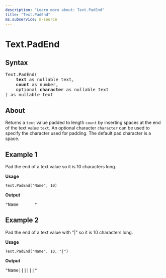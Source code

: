 ```yaml
---
description: "Learn more about: Text.PadEnd"
title: "Text.PadEnd"
ms.subservice: m-source
---
```

# Text.PadEnd

## Syntax

<pre>
Text.PadEnd(
    <b>text</b> as nullable text,
    <b>count</b> as number,
    optional <b>character</b> as nullable text
) as nullable text
</pre>
  
## About

Returns a `text` value padded to length `count` by inserting spaces at the end of the text value `text`. An optional character `character` can be used to specify the character used for padding. The default pad character is a space.

## Example 1

Pad the end of a text value so it is 10 characters long.

**Usage**

```powerquery-m
Text.PadEnd("Name", 10)
```

**Output**

<pre>"Name      "</pre>

## Example 2

Pad the end of a text value with "|" so it is 10 characters long.

**Usage**

```powerquery-m
Text.PadEnd("Name", 10, "|")
```

**Output**

<pre>"Name||||||"</pre>

